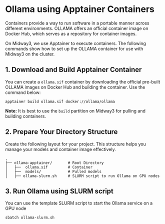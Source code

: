 # Ollama using Apptainer Containers

Containers provide a way to run software in a portable manner across different environments. OLLAMA offers an official container image on Docker Hub, which serves as a repository for container images.

On Midway3, we use Apptainer to execute containers. The following commands show how to set up the OLLAMA container for use with Midway3 on the cluster.

## 1. Download and Build Apptainer Container 

You can create a `ollama.sif` container by downloading the official pre-built OLLAMA images on Docker Hub and building the container. Use the command below:

```
apptainer build ollama.sif docker://ollama/ollama
```

**Note:** It is best to use the `build` partition on Midway3 for pulling and building containers. 

## 2. Prepare Your Directory Structure

Create the following layout for your project. This structure helps you manage your models and container image effectively.

```
.
├── ollama-apptainer/       # Root Directory
│   ├──  ollama.sif         # Container  
│   ├──  models/            # Pulled models
│   ├── ollama-slurm.sh     # SLURM script to run Ollama on GPU nodes
```

## 3. Run Ollama using SLURM script

You can use the template SLURM script to start the Ollama service on a GPU node

```
sbatch ollama-slurm.sh
```


